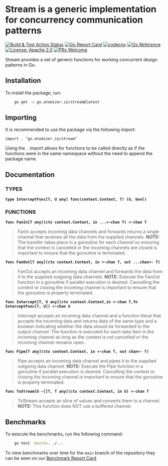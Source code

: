 # Stream is a generic implementation for concurrency communication patterns

[![Build & Test Action Status](https://github.com/devnw/stream/actions/workflows/build.yml/badge.svg)](https://github.com/devnw/stream/actions)
[![Go Report Card](https://goreportcard.com/badge/go.atomizer.io/stream)](https://goreportcard.com/report/go.atomizer.io/stream)
[![codecov](https://codecov.io/gh/devnw/stream/branch/main/graph/badge.svg)](https://codecov.io/gh/devnw/stream)
[![Go Reference](https://pkg.go.dev/badge/go.atomizer.io/stream.svg)](#documentation)
[![License: Apache 2.0](https://img.shields.io/badge/license-Apache-blue.svg)](https://opensource.org/licenses/Apache-2.0)
[![PRs Welcome](https://img.shields.io/badge/PRs-welcome-brightgreen.svg)](http://makeapullrequest.com)

Stream provides a set of generic functions for working concurrent
design patterns in Go.

## Installation

To install the package, run:

```bash
    go get -u go.atomizer.io/stream@latest
```

## Importing

It is recommended to use the package via the following import:

`import . "go.atomizer.io/stream"`

Using the `.` import allows for functions to be called directly as if the
functions were in the same namespace without the need to append the package
name.

## Documentation

### TYPES

**`type InterceptFunc[T, U any] func(context.Context, T) (U, bool)`**

### FUNCTIONS

**`func FanIn[T any](ctx context.Context, in ...<-chan T) <-chan T`**
>FanIn accepts incoming data channels and forwards returns a single channel
    that receives all the data from the supplied channels.
>**NOTE:** The transfer takes place in a goroutine for each channel so ensuring
    that the context is cancelled or the incoming channels are closed is
    important to ensure that the goroutine is terminated.

**`func FanOut[T any](ctx context.Context, in <-chan T, out ...chan<- T)`**
>FanOut accepts an incoming data channel and forwards the data from it to the
    supplied outgoing data channels.
>**NOTE:** Execute the FanOut function in a goroutine if parallel execution is
    desired. Cancelling the context or closing the incoming channel is important
    to ensure that the goroutine is properly terminated.

**`func Intercept[T, U any](ctx context.Context,in <-chan T,fn InterceptFunc[T,
U]) <-chan U`**
>Intercept accepts an incoming data channel and a function literal that
    accepts the incoming data and returns data of the same type and a boolean
    indicating whether the data should be forwarded to the output channel. The
    function is executed for each data item in the incoming channel as long as
    the context is not cancelled or the incoming channel remains open.

**`func Pipe[T any](ctx context.Context, in <-chan T, out chan<- T)`**
>Pipe accepts an incoming data channel and pipes it to the supplied outgoing
    data channel.
>**NOTE:** Execute the Pipe function in a goroutine if parallel execution is
    desired. Cancelling the context or closing the incoming channel is important
    to ensure that the goroutine is properly terminated.

**`func ToStream[U ~[]T, T any](ctx context.Context, in U) <-chan T`**
>ToStream accepts an slice of values and converts them to a channel.
>**NOTE:** This function does NOT use a buffered channel.

## Benchmarks

To execute the benchmarks, run the following command:

```bash
    go test -bench=. ./...
```

To view benchmarks over time for the `main` branch of the repository they can
be seen on our [Benchmark Report Card].

[Benchmark Report Card]: https://go.devnw.com/stream/dev/bench/

